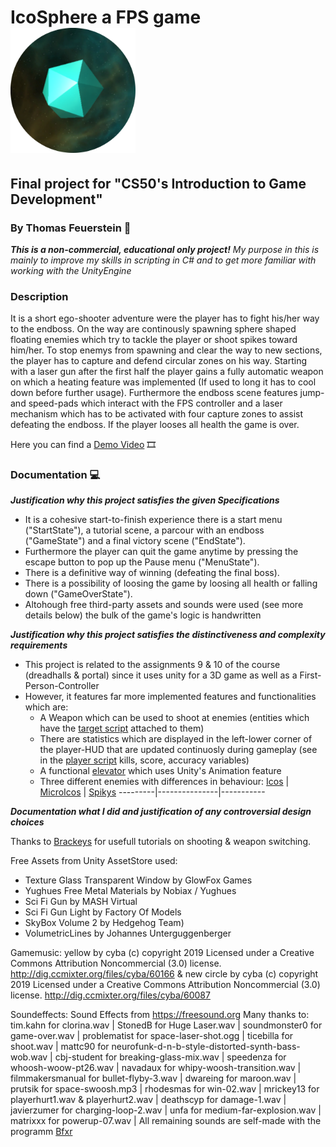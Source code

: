 # IcoSphere a FPS game <img src="/Images/IcoLogo.png" alt="drawing" width="200"/>
## Final project for "CS50's Introduction to Game Development"
### By Thomas Feuerstein :bearded_person:

***This is a non-commercial, educational only project!***
*My purpose in this is mainly to improve my skills in scripting in C#*
*and to get more familiar with working with the UnityEngine*

### Description
It is a short ego-shooter adventure were the player has to fight
his/her way to the endboss.
On the way are continously spawning sphere shaped floating
enemies which try to tackle the player or shoot spikes toward him/her.
To stop enemys from spawning and clear the way to new sections,
the player has to capture and defend circular zones on his way.
Starting with a laser gun after the first half the player gains a fully
automatic weapon on which a heating feature was implemented
(If used to long it has to cool down before further usage).
Furthermore the endboss scene features jump- and speed-pads
which interact with the FPS controller and a laser mechanism
which has to be activated with four capture zones to assist 
defeating the endboss.
If the player looses all health the game is over.

Here you can find a [Demo Video](https://youtu.be/8VxhTAMiaAw) :film_strip:

### Documentation :computer:
***Justification why this project satisfies the given Specifications***
- It is a cohesive start-to-finish experience there is a start menu ("StartState"), 
a tutorial scene, a parcour with an endboss ("GameState") 
and a final victory scene ("EndState"). 
- Furthermore the player can quit the game anytime 
by pressing the escape button to pop up the Pause menu ("MenuState").
- There is a definitive way of winning (defeating the final boss).
- There is a possibility of loosing the game by loosing all health or falling down ("GameOverState").
- Altohough free third-party assets and sounds were used (see more details below) 
the bulk of the game's logic is handwritten 


***Justification why this project satisfies the distinctiveness and complexity requirements***
- This project is related to the assignments 9 & 10 of the course (dreadhalls & portal)
since it uses unity for a 3D game as well as a First-Person-Controller
- However, it features far more implemented features and functionalities which are:
    - A Weapon which can be used to shoot at enemies (entities which have the [target script](/Assets/Scripts/Weapon/Target.cs) attached to them)
    - There are statistics which are displayed in the left-lower corner of the player-HUD
    that are updated continuosly during gameplay (see in the [player script](/Assets/Scripts/Player.cs) kills, score, accuracy variables)
    - A functional [elevator](/Assets/Scripts/World/ElevatorButton.cs) which uses Unity's Animation feature
    - Three different enemies with differences in behaviour:
    [Icos]() | [MicroIcos]() | [Spikys]()
    ---------|---------------|-----------

***Documentation what I did and justification of any controversial design choices***

Thanks to [Brackeys](https://www.youtube.com/channel/UCYbK_tjZ2OrIZFBvU6CCMiA) for usefull tutorials
on shooting & weapon switching.

Free Assets from Unity AssetStore used:
- Texture Glass Transparent Window by GlowFox Games
- Yughues Free Metal Materials by Nobiax / Yughues
- Sci Fi Gun by MASH Virtual
- Sci Fi Gun Light by Factory Of Models
- SkyBox Volume 2 by Hedgehog Team)
- VolumetricLines by Johannes Unterguggenberger

Gamemusic:
yellow by cyba (c) 
copyright 2019 Licensed under 
a Creative Commons Attribution Noncommercial (3.0) license.
http://dig.ccmixter.org/files/cyba/60166 
& new circle by cyba (c) 
copyright 2019 Licensed under 
a Creative Commons Attribution Noncommercial  (3.0) license. 
http://dig.ccmixter.org/files/cyba/60087

Soundeffects:
Sound Effects from https://freesound.org
Many thanks to: 
tim.kahn for clorina.wav | StonedB for Huge Laser.wav | 
soundmonster0 for game-over.wav | problematist for space-laser-shot.ogg |
ticebilla for shoot.wav | mattc90 for neurofunk-d-n-b-style-distorted-synth-bass-wob.wav |
cbj-student for breaking-glass-mix.wav | speedenza for whoosh-woow-pt26.wav |
navadaux for whipy-woosh-transition.wav | filmmakersmanual for bullet-flyby-3.wav |
dwareing for maroon.wav | prutsik for space-swoosh.mp3 | rhodesmas for win-02.wav |
mrickey13 for playerhurt1.wav & playerhurt2.wav | deathscyp for damage-1.wav |
javierzumer for charging-loop-2.wav | unfa for medium-far-explosion.wav |
matrixxx for powerup-07.wav |
All remaining sounds are self-made with the programm [Bfxr](https://www.bfxr.net/)
